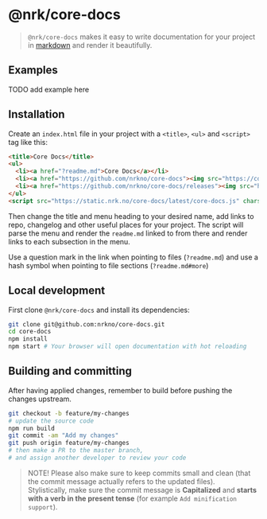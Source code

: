 # @nrk/core-docs

> `@nrk/core-docs` makes it easy to write documentation for your project in [markdown](https://github.com/markedjs/marked) and 
render it beautifully.

## Examples

TODO add example here

## Installation

Create an `index.html` file in your project with a `<title>`, `<ul>` and `<script>` tag like this:

```html
<title>Core Docs</title>
<ul>
  <li><a href="?readme.md">Core Docs</a></li>
  <li><a href="https://github.com/nrkno/core-docs"><img src="https://cdn.jsdelivr.net/npm/simple-icons@latest/icons/github.svg" width="15"> View on Github</a></li>
  <li><a href="https://github.com/nrkno/core-docs/releases"><img src="https://rawgit.com/nrkno/core-icons/master/lib/nrk-poll.svg" width="15"> View changelog</a></li>
</ul>
<script src="https://static.nrk.no/core-docs/latest/core-docs.js" charset="utf-8" defer></script>
```

Then change the title and menu heading to your desired name, add links to repo, changelog and other useful places for your project.
The script will parse the menu and render the `readme.md` linked to from there and render links to each subsection in the menu.

Use a question mark in the link when pointing to files (`?readme.md`) and use a hash symbol when pointing to file sections (`?readme.md#more`)

## Local development
First clone `@nrk/core-docs` and install its dependencies:

```bash
git clone git@github.com:nrkno/core-docs.git
cd core-docs
npm install
npm start # Your browser will open documentation with hot reloading
```

## Building and committing
After having applied changes, remember to build before pushing the changes upstream.

```bash
git checkout -b feature/my-changes
# update the source code
npm run build
git commit -am "Add my changes"
git push origin feature/my-changes
# then make a PR to the master branch,
# and assign another developer to review your code
```

> NOTE! Please also make sure to keep commits small and clean (that the commit message actually refers to the updated files).  
> Stylistically, make sure the commit message is **Capitalized** and **starts with a verb in the present tense** (for example `Add minification support`).
